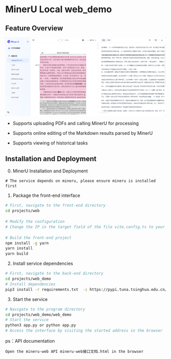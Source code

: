 # MinerU Local web_demo
## Feature Overview
<p align="center">
  <img src="images/web_demo_1.png" width="600px" style="vertical-align:middle;">
</p>

- Supports uploading PDFs and calling MinerU for processing

- Supports online editing of the Markdown results parsed by MinerU

- Supports viewing of historical tasks

## Installation and Deployment

0. MinerU Installation and Deployment


```
# The service depends on mineru, please ensure mineru is installed first
```

1. Package the front-end interface

```bash
# First, navigate to the front-end directory
cd projects/web

# Modify the configuration
# Change the IP in the target field of the file vite.config.ts to your own computer's IP

# Build the front-end project
npm install -g yarn
yarn install
yarn build
```

2. Install service dependencies

```bash
# First, navigate to the back-end directory
cd projects/web_demo
# Install dependencies
pip3 install -r requirements.txt  -i https://pypi.tuna.tsinghua.edu.cn/simple
```

3. Start the service

```bash
# Navigate to the program directory
cd projects/web_demo/web_demo
# Start the service
python3 app.py or python app.py
# Access the interface by visiting the started address in the browser
```

ps：API documentation

```
Open the mineru-web API mineru-web接口文档.html in the browser
```
